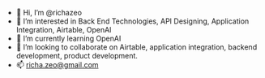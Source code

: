 - 👋 Hi, I’m @richazeo
- 👀 I’m interested in Back End Technologies, API Designing, Application Integration, Airtable, OpenAI
- 🌱 I’m currently learning OpenAI
- 💞️ I’m looking to collaborate on Airtable, application integration, backend development, product development.
- 📫 richa.zeo@gmail.com

<!---
richazeo/richazeo is a ✨ special ✨ repository because its `AboutMe.md` (this file) appears on your GitHub profile.
You can click the Preview link to take a look at your changes.
--->

